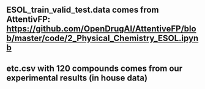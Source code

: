 ## ESOL_train_valid_test.data comes from AttentivFP: https://github.com/OpenDrugAI/AttentiveFP/blob/master/code/2_Physical_Chemistry_ESOL.ipynb

## etc.csv with 120 compounds comes from our experimental results (in house data)
